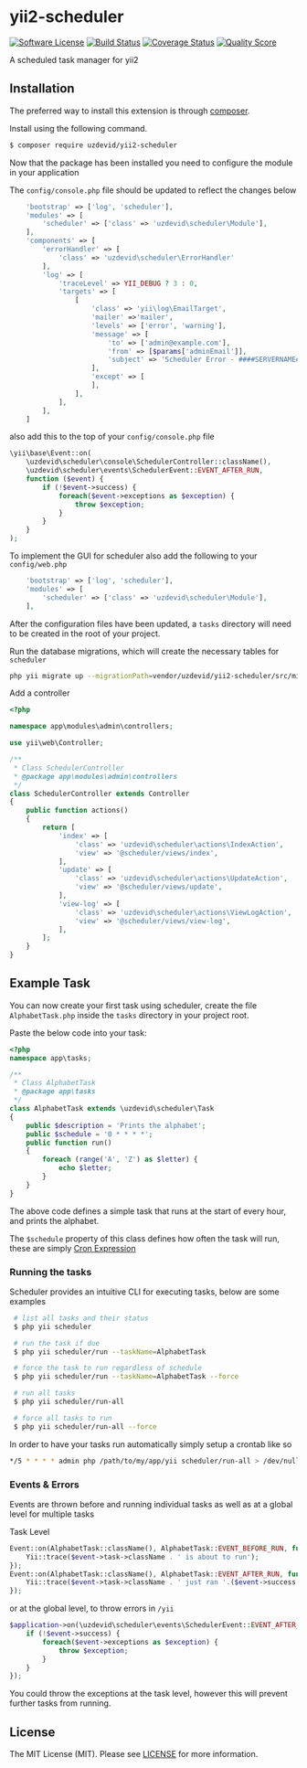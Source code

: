 # yii2-scheduler

[![Software License](https://img.shields.io/badge/license-MIT-brightgreen.svg?style=flat-square)](LICENSE)
[![Build Status](https://img.shields.io/travis/webtoolsnz/yii2-scheduler/master.svg?style=flat-square)](https://travis-ci.org/webtoolsnz/yii2-scheduler)
[![Coverage Status](https://img.shields.io/scrutinizer/coverage/g/webtoolsnz/yii2-scheduler.svg?style=flat-square)](https://scrutinizer-ci.com/g/webtoolsnz/yii2-scheduler/code-structure)
[![Quality Score](https://img.shields.io/scrutinizer/g/webtoolsnz/yii2-scheduler.svg?style=flat-square)](https://scrutinizer-ci.com/g/webtoolsnz/yii2-scheduler)


A scheduled task manager for yii2

## Installation

The preferred way to install this extension is through [composer](http://getcomposer.org/download/).

Install using the following command.

~~~bash
$ composer require uzdevid/yii2-scheduler
~~~

Now that the  package has been installed you need to configure the module in your application

The `config/console.php` file should be updated to reflect the changes below
~~~php
    'bootstrap' => ['log', 'scheduler'],
    'modules' => [
        'scheduler' => ['class' => 'uzdevid\scheduler\Module'],
    ],
    'components' => [
        'errorHandler' => [
            'class' => 'uzdevid\scheduler\ErrorHandler'
        ],
        'log' => [
            'traceLevel' => YII_DEBUG ? 3 : 0,
            'targets' => [
                [
                    'class' => 'yii\log\EmailTarget',
                    'mailer' =>'mailer',
                    'levels' => ['error', 'warning'],
                    'message' => [
                        'to' => ['admin@example.com'],
                        'from' => [$params['adminEmail']],
                        'subject' => 'Scheduler Error - ####SERVERNAME####'
                    ],
                    'except' => [
                    ],
                ],
            ],
        ],
    ]
~~~

also add this to the top of your `config/console.php` file
~~~php
\yii\base\Event::on(
    \uzdevid\scheduler\console\SchedulerController::className(),
    \uzdevid\scheduler\events\SchedulerEvent::EVENT_AFTER_RUN,
    function ($event) {
        if (!$event->success) {
            foreach($event->exceptions as $exception) {
                throw $exception;
            }
        }
    }
);
~~~

To implement the GUI for scheduler also add the following to your `config/web.php`
~~~php
    'bootstrap' => ['log', 'scheduler'],
    'modules' => [
        'scheduler' => ['class' => 'uzdevid\scheduler\Module'],
    ],
~~~

After the configuration files have been updated, a `tasks` directory will need to be created in the root of your project.


Run the database migrations, which will create the necessary tables for `scheduler`
~~~bash
php yii migrate up --migrationPath=vendor/uzdevid/yii2-scheduler/src/migrations
~~~

Add a controller
~~~php
<?php

namespace app\modules\admin\controllers;

use yii\web\Controller;

/**
 * Class SchedulerController
 * @package app\modules\admin\controllers
 */
class SchedulerController extends Controller
{
    public function actions()
    {
        return [
            'index' => [
                'class' => 'uzdevid\scheduler\actions\IndexAction',
                'view' => '@scheduler/views/index',
            ],
            'update' => [
                'class' => 'uzdevid\scheduler\actions\UpdateAction',
                'view' => '@scheduler/views/update',
            ],
            'view-log' => [
                'class' => 'uzdevid\scheduler\actions\ViewLogAction',
                'view' => '@scheduler/views/view-log',
            ],
        ];
    }
}
~~~

## Example Task

You can now create your first task using scheduler, create the file `AlphabetTask.php` inside the `tasks` directory in your project root.

Paste the below code into your task:
~~~php
<?php
namespace app\tasks;

/**
 * Class AlphabetTask
 * @package app\tasks
 */
class AlphabetTask extends \uzdevid\scheduler\Task
{
    public $description = 'Prints the alphabet';
    public $schedule = '0 * * * *';
    public function run()
    {
        foreach (range('A', 'Z') as $letter) {
            echo $letter;
        }
    }
}
~~~

The above code defines a simple task that runs at the start of every hour, and prints the alphabet.

The `$schedule` property of this class defines how often the task will run, these are simply [Cron Expression](http://en.wikipedia.org/wiki/Cron#Examples)


### Running the tasks

Scheduler provides an intuitive CLI for executing tasks, below are some examples

```bash
 # list all tasks and their status
 $ php yii scheduler

 # run the task if due
 $ php yii scheduler/run --taskName=AlphabetTask

 # force the task to run regardless of schedule
 $ php yii scheduler/run --taskName=AlphabetTask --force

 # run all tasks
 $ php yii scheduler/run-all

 # force all tasks to run
 $ php yii scheduler/run-all --force
```

In order to have your tasks run automatically simply setup a crontab like so

```bash
*/5 * * * * admin php /path/to/my/app/yii scheduler/run-all > /dev/null &
```

### Events & Errors

Events are thrown before and running individual tasks as well as at a global level for multiple tasks

Task Level

```php
Event::on(AlphabetTask::className(), AlphabetTask::EVENT_BEFORE_RUN, function ($event) {
    Yii::trace($event->task->className . ' is about to run');
});
Event::on(AlphabetTask::className(), AlphabetTask::EVENT_AFTER_RUN, function ($event) {
    Yii::trace($event->task->className . ' just ran '.($event->success ? 'successfully' : 'and failed'));
});
```

or at the global level, to throw errors in `/yii`

```php
$application->on(\uzdevid\scheduler\events\SchedulerEvent::EVENT_AFTER_RUN, function ($event) {
    if (!$event->success) {
        foreach($event->exceptions as $exception) {
            throw $exception;
        }
    }
});
```

You could throw the exceptions at the task level, however this will prevent further tasks from running.

## License

The MIT License (MIT). Please see [LICENSE](LICENSE) for more information.
